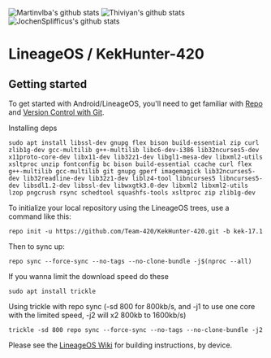 ![Martinvlba's github stats](https://github-readme-stats.vercel.app/api?username=Martinvlba&show_icons=true&theme=algolia) ![Thiviyan's github stats](https://github-readme-stats.vercel.app/api?username=Thiviyan&show_icons=true&theme=tokyonight) ![JochenSplifficus's github stats](https://github-readme-stats.vercel.app/api?username=ouroboros420&show_icons=true&theme=blueberry)
 
LineageOS / KekHunter-420
===========

Getting started
---------------

To get started with Android/LineageOS, you'll need to get
familiar with [Repo](https://source.android.com/source/using-repo.html) and [Version Control with Git](https://source.android.com/source/version-control.html).

Installing deps
```
sudo apt install libssl-dev gnupg flex bison build-essential zip curl zlib1g-dev gcc-multilib g++-multilib libc6-dev-i386 lib32ncurses5-dev x11proto-core-dev libx11-dev lib32z1-dev libgl1-mesa-dev libxml2-utils xsltproc unzip fontconfig bc bison build-essential ccache curl flex g++-multilib gcc-multilib git gnupg gperf imagemagick lib32ncurses5-dev lib32readline-dev lib32z1-dev liblz4-tool libncurses5 libncurses5-dev libsdl1.2-dev libssl-dev libwxgtk3.0-dev libxml2 libxml2-utils lzop pngcrush rsync schedtool squashfs-tools xsltproc zip zlib1g-dev
```
To initialize your local repository using the LineageOS trees, use a command like this:
```
repo init -u https://github.com/Team-420/KekHunter-420.git -b kek-17.1
```
Then to sync up:
```
repo sync --force-sync --no-tags --no-clone-bundle -j$(nproc --all)
```
If you wanna limit the download speed do these
```
sudo apt install trickle
```
Using trickle with repo sync (-sd 800 for 800kb/s, and -j1 to use one core with the limited speed, -j2 will x2 800kb to 1600kb/s)
```
trickle -sd 800 repo sync --force-sync --no-tags --no-clone-bundle -j2
```
Please see the [LineageOS Wiki](https://wiki.lineageos.org/) for building instructions, by device.
